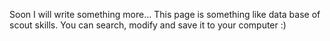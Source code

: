 Soon I will write something more...
This page is something like data base of scout skills. You can search, modify and save it to your computer :)
